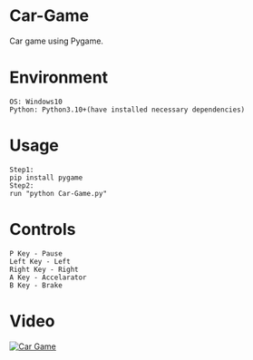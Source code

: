 # Car-Game


Car game using Pygame.


# Environment
```
OS: Windows10
Python: Python3.10+(have installed necessary dependencies)
```

# Usage
```
Step1:
pip install pygame
Step2:
run "python Car-Game.py"
```

# Controls
```
P Key - Pause
Left Key - Left
Right Key - Right
A Key - Accelarator
B Key - Brake

```

# Video

[![Car Game](https://user-images.githubusercontent.com/78967360/142732821-d2a02bde-c14c-442f-a796-79246d07eb9e.png)](https://github.com/ItsRoy69/PYGAME-PROJECTS/blob/main/Car%20Game/Video/Car%20Game.mp4)
